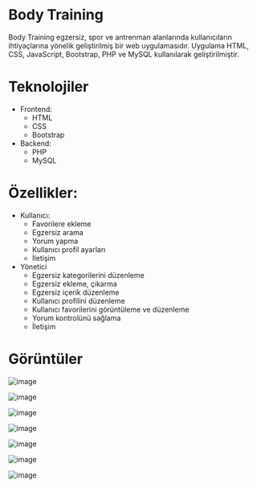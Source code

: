 # Body Training
Body Training egzersiz, spor ve antrenman alanlarında kullanıcıların ihtiyaçlarına yönelik geliştirilmiş bir web uygulamasıdır. Uygulama HTML, CSS, JavaScript, Bootstrap, PHP ve MySQL kullanılarak geliştirilmiştir.
# Teknolojiler
- Frontend:
  - HTML
  - CSS 
  - Bootstrap
- Backend:
  - PHP
  - MySQL
# Özellikler:
- Kullanıcı:
  - Favorilere ekleme
  - Egzersiz arama
  - Yorum yapma
  - Kullanıcı profil ayarları
  - İletişim
- Yönetici
   - Egzersiz kategorilerini düzenleme
   - Egzersiz ekleme, çıkarma
   - Egzersiz içerik düzenleme
   - Kullanıcı profilini düzenleme
   - Kullanıcı favorilerini görüntüleme ve düzenleme
   - Yorum kontrolünü sağlama
   - İletişim
# Görüntüler

![image](https://github.com/user-attachments/assets/cd6473c5-cb96-4aaf-b3eb-8a5cc0b70cb1)

![image](https://github.com/user-attachments/assets/e3f1da00-dd88-4857-9b98-c3b5e685d3bd)

![image](https://github.com/user-attachments/assets/d0cf0ee2-88e5-4f37-ba58-ca871856b632)

![image](https://github.com/user-attachments/assets/49068cc8-de17-4437-b434-524620c1c209)

![image](https://github.com/user-attachments/assets/ba971ee1-6411-493f-ae37-eb1abcb8a00a)

![image](https://github.com/user-attachments/assets/6f2b057f-4568-43c3-b424-fa866ef10187)

![image](https://github.com/user-attachments/assets/54ec234a-59b3-40e9-9c04-a99e93b905a2)


